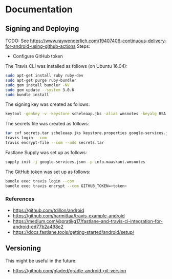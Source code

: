 # Documentation

## Signing and Deploying

TODO: See
https://www.raywenderlich.com/19407406-continuous-delivery-for-android-using-github-actions
Steps:
* Configure GitHub token




The Travis CLI was installed as follows (on Ubuntu 16.04):
```sh
sudo apt-get install ruby ruby-dev
sudo apt-get purge ruby-bundler
sudo gem install bundler -NV
sudo gem update --system 3.0.6
sudo bundle install
```

The signing key was created as follows:
```sh
keytool -genkey -v -keystore scheleaap.jks -alias wmsnotes -keyalg RSA -keysize 2048 -validity 10000
```

The secrets file was created as follows:
```sh
tar cvf secrets.tar scheleaap.jks keystore.properties google-services.json
travis login --com
travis encrypt-file --com --add secrets.tar
```

Fastlane Supply was set up as follows:
```sh
supply init -j google-services.json -p info.maaskant.wmsnotes
```

The GitHub token was set up as follows:
```sh
bundle exec travis login --com
bundle exec travis encrypt --com GITHUB_TOKEN=<token>
```

### References

* https://github.com/tdillon/android
* https://github.com/harmittaa/travis-example-android
* https://medium.com/@pratikg17/fastlane-and-travis-ci-integration-for-android-ed77b2a498e2
* https://docs.fastlane.tools/getting-started/android/setup/


## Versioning

This might be useful in the future:

* https://github.com/gladed/gradle-android-git-version
